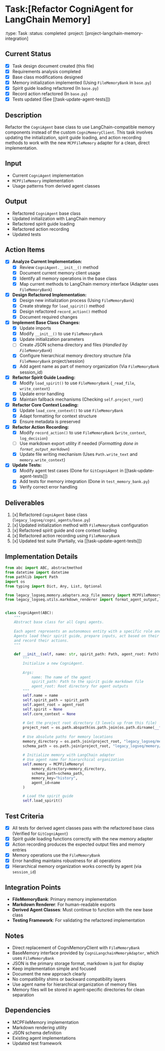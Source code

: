 # Task:[Refactor CogniAgent for LangChain Memory]
:type: Task
:status: completed
:project: [project-langchain-memory-integration]

## Current Status
- [x] Task design document created (this file)
- [x] Requirements analysis completed
- [x] Base class modifications designed
- [x] Memory initialization implemented (Using `FileMemoryBank` in `base.py`)
- [x] Spirit guide loading refactored (In `base.py`)
- [x] Record action refactored (In `base.py`)
- [x] Tests updated (See [[task-update-agent-tests]])

## Description
Refactor the `CogniAgent` base class to use LangChain-compatible memory components instead of the custom `CogniMemoryClient`. This task involves updating the initialization, spirit guide loading, and action recording methods to work with the new `MCPFileMemory` adapter for a clean, direct implementation.

## Input
- Current `CogniAgent` implementation
- `MCPFileMemory` implementation
- Usage patterns from derived agent classes

## Output
- Refactored `CogniAgent` base class
- Updated initialization with LangChain memory
- Refactored spirit guide loading
- Refactored action recording
- Updated tests

## Action Items
- [x] **Analyze Current Implementation:**
  - [x] Review `CogniAgent.__init__()` method
  - [x] Document current memory client usage
  - [x] Identify all memory operations in the base class
  - [x] Map current methods to LangChain memory interface (Adapter uses `FileMemoryBank`)

- [x] **Design Refactored Implementation:**
  - [x] Design new initialization process (Using `FileMemoryBank`)
  - [x] Create strategy for `load_spirit()` method
  - [x] Design refactored `record_action()` method
  - [x] Document required changes

- [x] **Implement Base Class Changes:**
  - [x] Update imports
  - [x] Modify `__init__()` to use `FileMemoryBank`
  - [x] Update initialization parameters
  - [ ] Create JSON schema directory and files (*Handled by `FileMemoryBank`*)
  - [x] Configure hierarchical memory directory structure (Via `FileMemoryBank` project/session)
  - [x] Add agent name as part of memory organization (Via `FileMemoryBank` session_id)

- [x] **Refactor Spirit Guide Loading:**
  - [x] Modify `load_spirit()` to use `FileMemoryBank` (`_read_file`, `write_context`)
  - [x] Update error handling
  - [x] Maintain fallback mechanisms (Checking `self.project_root`)

- [x] **Refactor Core Context Loading:**
  - [x] Update `load_core_context()` to use `FileMemoryBank`
  - [x] Adapt formatting for context structure
  - [x] Ensure metadata is preserved

- [x] **Refactor Action Recording:**
  - [x] Modify `record_action()` to use `FileMemoryBank` (`write_context`, `log_decision`)
  - [ ] Use markdown export utility if needed (*Formatting done in `format_output_markdown`*)
  - [x] Update file writing mechanism (Uses `Path.write_text` and `memory.write_context`)

- [x] **Update Tests:**
  - [x] Modify agent test cases (Done for `GitCogniAgent` in [[task-update-agent-tests]])
  - [x] Add tests for memory integration (Done in `test_memory_bank.py`)
  - [x] Verify correct error handling

## Deliverables
1. [x] Refactored `CogniAgent` base class (`legacy_logseq/cogni_agents/base.py`)
2. [x] Updated initialization method with `FileMemoryBank` configuration
3. [x] Refactored spirit guide and core context loading
4. [x] Refactored action recording using `FileMemoryBank`
5. [x] Updated test suite (Partially, via [[task-update-agent-tests]])

## Implementation Details
```python
from abc import ABC, abstractmethod
from datetime import datetime
from pathlib import Path
import os
from typing import Dict, Any, List, Optional

from legacy_logseq.memory.adapters.mcp_file_memory import MCPFileMemory
from legacy_logseq.utils.markdown_renderer import format_agent_output, write_markdown


class CogniAgent(ABC):
    """
    Abstract base class for all Cogni agents.
    
    Each agent represents an autonomous entity with a specific role and spirit guide.
    Agents load their spirit guide, prepare inputs, act based on their guide,
    and record their actions.
    """
    
    def __init__(self, name: str, spirit_path: Path, agent_root: Path):
        """
        Initialize a new CogniAgent.
        
        Args:
            name: The name of the agent
            spirit_path: Path to the spirit guide markdown file
            agent_root: Root directory for agent outputs
        """
        self.name = name
        self.spirit_path = spirit_path
        self.agent_root = agent_root
        self.spirit = None
        self.core_context = None
        
        # Get the project root directory (3 levels up from this file)
        project_root = os.path.abspath(os.path.join(os.path.dirname(__file__), '../..'))
        
        # Use absolute paths for memory locations
        memory_directory = os.path.join(project_root, "legacy_logseq/memory/json")
        schema_path = os.path.join(project_root, "legacy_logseq/memory/schemas/memory_block.schema.json")
        
        # Initialize memory with LangChain adapter
        # Use agent name for hierarchical organization
        self.memory = MCPFileMemory(
            memory_directory=memory_directory,
            schema_path=schema_path,
            memory_key="history",
            agent_id=name
        )

        # Load the spirit guide
        self.load_spirit()
```

## Test Criteria
- [x] All tests for derived agent classes pass with the refactored base class (Verified for `GitCogniAgent`)
- [x] Spirit guide loading functions correctly with the new memory adapter
- [x] Action recording produces the expected output files and memory entries
- [x] Memory operations use the `FileMemoryBank`
- [x] Error handling maintains robustness for all operations
- [x] Hierarchical memory organization works correctly by agent (via `session_id`)

## Integration Points
- **FileMemoryBank**: Primary memory implementation
- **Markdown Renderer**: For human-readable exports
- **Derived Agent Classes**: Must continue to function with the new base class
- **Testing Framework**: For validating the refactored implementation

## Notes
- Direct replacement of CogniMemoryClient with `FileMemoryBank`
- BaseMemory interface provided by `CogniLangchainMemoryAdapter`, which uses `FileMemoryBank`
- JSON is the primary storage format, markdown is just for display
- Keep implementation simple and focused
- Document the new approach clearly
- No compatibility shims or backward compatibility layers
- Use agent name for hierarchical organization of memory files
- Memory files will be stored in agent-specific directories for clean separation

## Dependencies
- MCPFileMemory implementation
- Markdown rendering utility
- JSON schema definition
- Existing agent implementations
- Updated test framework 